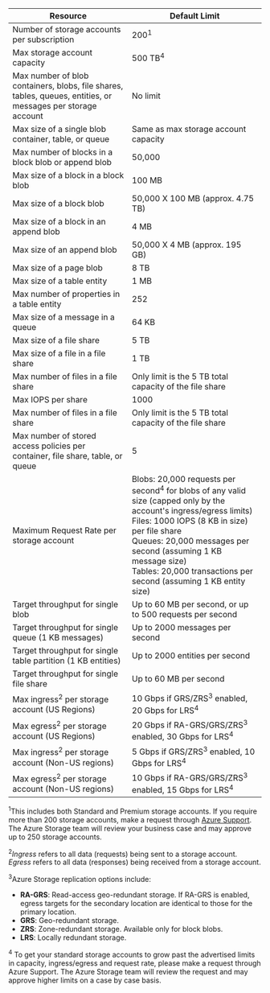 | Resource | Default Limit |
| --- | --- |
| Number of storage accounts per subscription |200<sup>1</sup> |
| Max storage account capacity |500 TB<sup>4</sup> |
| Max number of blob containers, blobs, file shares, tables, queues, entities, or messages per storage account |No limit |
| Max size of a single blob container, table, or queue |Same as max storage account capacity |
| Max number of blocks in a block blob or append blob |50,000 |
| Max size of a block in a block blob |100 MB |
| Max size of a block blob |50,000 X 100 MB (approx. 4.75 TB) |
| Max size of a block in an append blob |4 MB |
| Max size of an append blob |50,000 X 4 MB (approx. 195 GB) |
| Max size of a page blob |8 TB |
| Max size of a table entity |1 MB |
| Max number of properties in a table entity |252 |
| Max size of a message in a queue |64 KB |
| Max size of a file share |5 TB |
| Max size of a file in a file share |1 TB |
| Max number of files in a file share |Only limit is the 5 TB total capacity of the file share |
| Max IOPS per share |1000 |
| Max number of files in a file share |Only limit is the 5 TB total capacity of the file share |
| Max number of stored access policies per container, file share, table, or queue |5 |
| Maximum Request Rate per storage account |Blobs: 20,000 requests per second<sup>4</sup> for blobs of any valid size (capped only by the account's ingress/egress limits) <br />Files: 1000 IOPS (8 KB in size) per file share <br />Queues: 20,000 messages per second (assuming 1 KB message size)<br />Tables: 20,000 transactions per second (assuming 1 KB entity size) |
| Target throughput for single blob |Up to 60 MB per second, or up to 500 requests per second |
| Target throughput for single queue (1 KB messages) |Up to 2000 messages per second |
| Target throughput for single table partition (1 KB entities) |Up to 2000 entities per second |
| Target throughput for single file share |Up to 60 MB per second |
| Max ingress<sup>2</sup> per storage account (US Regions) |10 Gbps if GRS/ZRS<sup>3</sup> enabled, 20 Gbps for LRS<sup>4</sup> |
| Max egress<sup>2</sup> per storage account (US Regions) |20 Gbps if RA-GRS/GRS/ZRS<sup>3</sup> enabled, 30 Gbps for LRS<sup>4</sup> |
| Max ingress<sup>2</sup> per storage account (Non-US regions) |5 Gbps if GRS/ZRS<sup>3</sup> enabled, 10 Gbps for LRS<sup>4</sup> |
| Max egress<sup>2</sup> per storage account (Non-US regions) |10 Gbps if RA-GRS/GRS/ZRS<sup>3</sup> enabled, 15 Gbps for LRS<sup>4</sup> |

<sup>1</sup>This includes both Standard and Premium storage accounts. If you require more than 200 storage accounts, make a request through [Azure Support](https://azure.microsoft.com/support/faq/). The Azure Storage team will review your business case and may approve up to 250 storage accounts. 

<sup>2</sup>*Ingress* refers to all data (requests) being sent to a storage account. *Egress* refers to all data (responses) being received from a storage account.  

<sup>3</sup>Azure Storage replication options include:
* **RA-GRS**: Read-access geo-redundant storage. If RA-GRS is enabled, egress targets for the secondary location are identical to those for the primary location.
* **GRS**:  Geo-redundant storage. 
* **ZRS**: Zone-redundant storage. Available only for block blobs. 
* **LRS**: Locally redundant storage. 

<sup>4</sup> To get your standard storage accounts to grow past the advertised limits in capacity, ingress/egress and request rate, please make a request through Azure Support. The Azure Storage team will review the request and may approve higher limits on a case by case basis.

